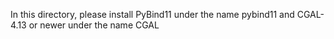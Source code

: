 In this directory, please install PyBind11 under the name pybind11 and CGAL-4.13 or newer under the name CGAL
